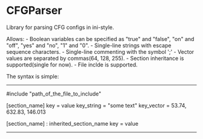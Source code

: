# CFGParser
Library for parsing CFG configs in ini-style.

Allows:
	- Boolean variables can be specified as "true" and "false", "on" and "off", "yes" and "no", "1" and "0".
	- Single-line strings with escape sequence characters.
	- Single-line commenting with the symbol ';'
	- Vector values are separated by commas(64, 128, 255).
	- Section inheritance is supported(single for now).
	- File inclde is supported.
	
The syntax is simple:
 ***
#include "path_of_the_file_to_include"

[section_name]
key = value
key_string = "some text"
key_vector = 53.74, 632.83, 146.013

[section_name] : inherited_section_name
key = value
 ***
